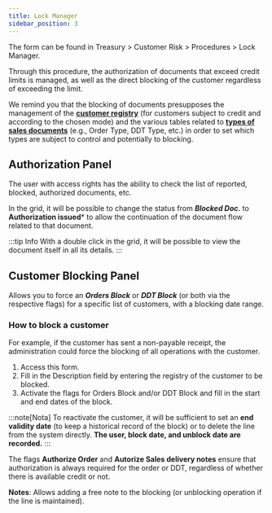 ```yaml
---
title: Lock Manager 
sidebar_position: 3
---
```


The form can be found in Treasury > Customer Risk > Procedures > Lock Manager.

Through this procedure, the authorization of documents that exceed credit limits is managed, as well as the direct blocking of the customer regardless of exceeding the limit.

We remind you that the blocking of documents presupposes the management of the [**customer registry**](/docs/erp-home/registers/contacts/create-new-contact/accounting-data/customer-vendors-data/payments) (for customers subject to credit and according to the chosen mode) and the various tables related to [**types of sales documents**](/docs/configurations/tables/sales/sales-order-types) (e.g., Order Type, DDT Type, etc.) in order to set which types are subject to control and potentially to blocking.

## Authorization Panel 

The user with access rights has the ability to check the list of reported, blocked, authorized documents, etc.

In the grid, it will be possible to change the status from ***Blocked Doc.*** to **Authorization issued*** to allow the continuation of the document flow related to that document.

:::tip Info
With a double click in the grid, it will be possible to view the document itself in all its details.
:::

## Customer Blocking Panel 

Allows you to force an ***Orders Block*** or ***DDT Block*** (or both via the respective flags) for a specific list of customers, with a blocking date range.

### How to block a customer 

For example, if the customer has sent a non-payable receipt, the administration could force the blocking of all operations with the customer.

1. Access this form.
2. Fill in the Description field by entering the registry of the customer to be blocked.
3. Activate the flags for Orders Block and/or DDT Block and fill in the start and end dates of the block.

:::note[Nota]
To reactivate the customer, it will be sufficient to set an **end validity date** (to keep a historical record of the block) or to delete the line from the system directly. 
**The user, block date, and unblock date are recorded.**
:::

The flags **Authorize Order** and **Autorize Sales delivery notes** ensure that authorization is always required for the order or DDT, regardless of whether there is available credit or not.

**Notes**: Allows adding a free note to the blocking (or unblocking operation if the line is maintained).